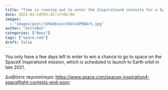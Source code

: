 ```yaml
---
title: "Time is running out to enter the Inspiration4 contests for a SpaceX rocket trip"
date: 2021-02-24T03:42:17+01:00
images:
  - "images/post/rbh6A6xLnc59UcGdPBWAr5.jpg"
author: "AstroBot"
categories: ["News"]
tags: ["space.com"]
draft: false
---
```


You only have a few days left to enter to win a chance to go to space on the SpaceX Inspiration4 mission, which is scheduled to launch to Earth orbit in late 2021. 

Διαβάστε περισσότερα: https://www.space.com/spacex-inspiration4-spaceflight-contests-end-soon
